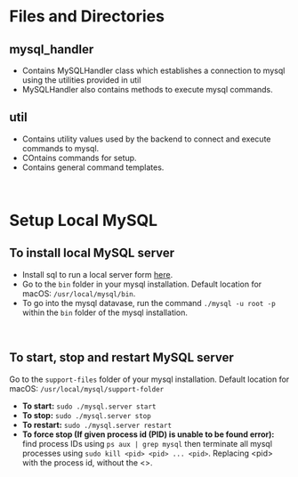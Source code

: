 # Files and Directories

## mysql_handler
- Contains MySQLHandler class which establishes a connection to mysql using the utilities provided in util
- MySQLHandler also contains methods to execute mysql commands.

## util
- Contains utility values used by the backend to connect and execute commands to mysql.
- COntains commands for setup.
- Contains general command templates.

<br />

# Setup Local MySQL
## To install local MySQL server
- Install sql to run a local server form [here](https://dev.mysql.com/doc/mysql-getting-started/en/#mysql-getting-started-installing).
- Go to the `bin` folder in your mysql installation. Default location for macOS: `/usr/local/mysql/bin`.
- To go into the mysql datavase, run the command `./mysql -u root -p` within the `bin` folder of the mysql installation.

<br />

## To start, stop and restart MySQL server
Go to the `support-files` folder of your mysql installation. Default location for macOS: `/usr/local/mysql/support-folder`
- <b>To start:</b> `sudo ./mysql.server start`
- <b>To stop:</b> `sudo ./mysql.server stop`
- <b>To restart:</b> `sudo ./mysql.server restart`
- <b>To force stop (If given process id (PID) is unable to be found error):</b> find process IDs using `ps aux | grep mysql` then terminate all mysql processes using `sudo kill <pid> <pid> ... <pid>`. Replacing \<pid> with the process id, without the <>.
